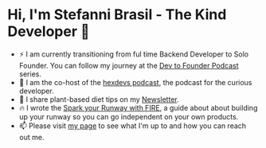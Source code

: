 # Hi, I'm Stefanni Brasil - The Kind Developer :wave:

- ⚡ I am currently transitioning from ful time Backend Developer to Solo Founder. You can follow my journey at the [Dev to Founder Podcast](https://www.hexdevs.com/tags/dev-to-founder/) series.
-  :microphone: I am the co-host of the [hexdevs podcast](https://www.hexdevs.com/), the podcast for the curious developer.
- 🌱 I share plant-based diet tips on my [Newsletter](https://challenge.theplantbased.club/).
- :fire: I wrote the [Spark your Runway with FIRE](https://gumroad.com/l/spark-your-runway-with-fire), a guide about about building up your runway so you can go independent on your own products.
- 📫 Please visit [my page](https://www.stefannibrasil.me/) to see what I'm up to and how you can reach out me.


